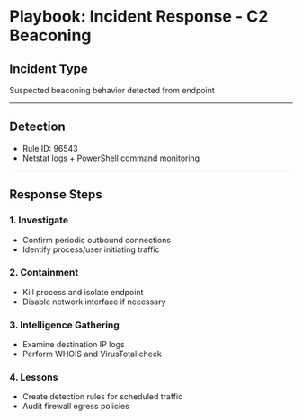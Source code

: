 # Playbook: Incident Response - C2 Beaconing

## Incident Type
Suspected beaconing behavior detected from endpoint

---

## Detection
- Rule ID: 96543
- Netstat logs + PowerShell command monitoring

---

##  Response Steps

###  1. Investigate
- Confirm periodic outbound connections
- Identify process/user initiating traffic

###  2. Containment
- Kill process and isolate endpoint
- Disable network interface if necessary

### 3. Intelligence Gathering
- Examine destination IP logs
- Perform WHOIS and VirusTotal check

###  4. Lessons
- Create detection rules for scheduled traffic
- Audit firewall egress policies

